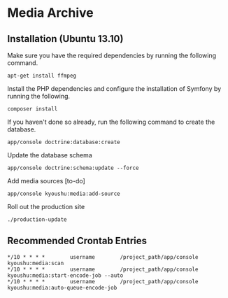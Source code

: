 # Media Archive

## Installation (Ubuntu 13.10)

Make sure you have the required dependencies by running the following command.

    apt-get install ffmpeg

Install the PHP dependencies and configure the installation of Symfony by running the following.

    composer install

If you haven't done so already, run the following command to create the database.

    app/console doctrine:database:create

Update the database schema

    app/console doctrine:schema:update --force

Add media sources [to-do]

    app/console kyoushu:media:add-source

Roll out the production site

    ./production-update

## Recommended Crontab Entries

    */10 * * * *        username        /project_path/app/console kyoushu:media:scan
    */10 * * * *        username        /project_path/app/console kyoushu:media:start-encode-job --auto
    */10 * * * *        username        /project_path/app/console kyoushu:media:auto-queue-encode-job
